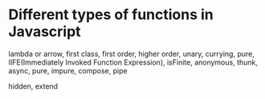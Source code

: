 <h1>Different types of functions in Javascript</h1>
lambda or arrow, first class, first order, higher order, unary, currying, pure, IIFE(Immediately Invoked Function Expression), isFinite, anonymous, thunk, async, pure, impure, compose, pipe

hidden, extend

<h2>
